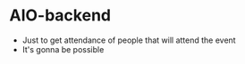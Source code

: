# AIO-backend
* Just to get attendance of people that will attend the event
* It's gonna be possible

